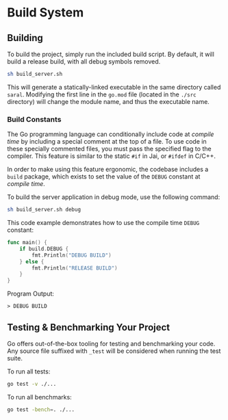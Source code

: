 # Build System

## Building
To build the project, simply run the included build script.
By default, it will build a release build, with all debug symbols removed.
```sh
sh build_server.sh
```

This will generate a statically-linked executable in the same directory called `saral`.
Modifying the first line in the `go.mod` file (located in the `./src` directory) will change the module name, and thus the executable name.

### Build Constants
The Go programming language can conditionally include code at _compile time_ by including a special comment at the top of a file.
To use code in these specially commented files, you must pass the specified flag to the compiler.
This feature is similar to the static `#if` in Jai, or `#ifdef` in C/C++.

In order to make using this feature ergonomic, the codebase includes a `build` package, which exists to set the value of the `DEBUG` constant at _compile time_.

To build the server application in debug mode, use the following command:

```sh
sh build_server.sh debug
```

This code example demonstrates how to use the compile time `DEBUG` constant:

```go
func main() {
	if build.DEBUG {
		fmt.Println("DEBUG BUILD")
	} else {
		fmt.Println("RELEASE BUILD")
	}
}
```

Program Output:
```
> DEBUG BUILD
```

## Testing & Benchmarking Your Project

Go offers out-of-the-box tooling for testing and benchmarking your code.
Any source file suffixed with `_test` will be considered when running the test suite.

To run all tests:
```sh
go test -v ./...
```

To run all benchmarks:
```sh
go test -bench=. ./...
```